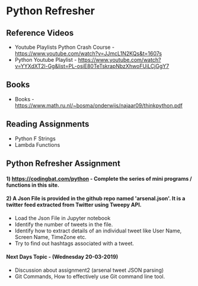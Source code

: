# Python Refresher

## Reference Videos
* Youtube Playlists Python Crash Course - https://www.youtube.com/watch?v=JJmcL1N2KQs&t=1607s 
* Python Youtube Playlist - https://www.youtube.com/watch?v=YYXdXT2l-Gg&list=PL-osiE80TeTskrapNbzXhwoFUiLCjGgY7 

## Books 
* Books - https://www.math.ru.nl/~bosma/onderwijs/najaar09/thinkpython.pdf

## Reading Assignments
* Python F Strings
* Lambda Functions

## Python Refresher Assignment
#### 1) https://codingbat.com/python - Complete the series of mini programs / functions in this site.
#### 2) A Json File is provided in the github repo named 'arsenal.json'. It is a twitter feed extracted from Twitter using Tweepy API.
* Load the Json File in Jupyter notebook
* Identify the number of tweets in the file.
* Identify how to extract details of an individual tweet like User Name, Screen Name, TimeZone etc.
* Try to find out hashtags associated with a tweet.

#### Next Days Topic - (Wednesday 20-03-2019)
* Discussion about assignment2 (arsenal tweet JSON parsing)
* Git Commands, How to effectively use Git command line tool. 
